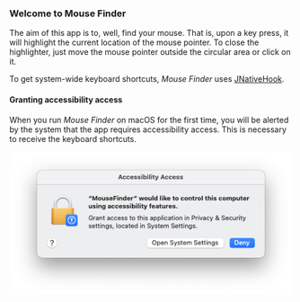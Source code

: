 ### Welcome to Mouse Finder

The aim of this app is to, well, find your mouse. That is, upon a key press, it will highlight the current location of the mouse pointer. To close the highlighter, just move the mouse pointer outside the circular area or click on it.

To get system-wide keyboard shortcuts, *Mouse Finder* uses [JNativeHook](https://github.com/kwhat/jnativehook).

#### Granting accessibility access

When you run *Mouse Finder* on macOS for the first time, you will be alerted by the system that the app requires accessibility access. This is necessary to receive the keyboard shortcuts.

![Requesting accessibility access](screenshots/accessibility_access.png?raw=true "Requesting accessibility access")